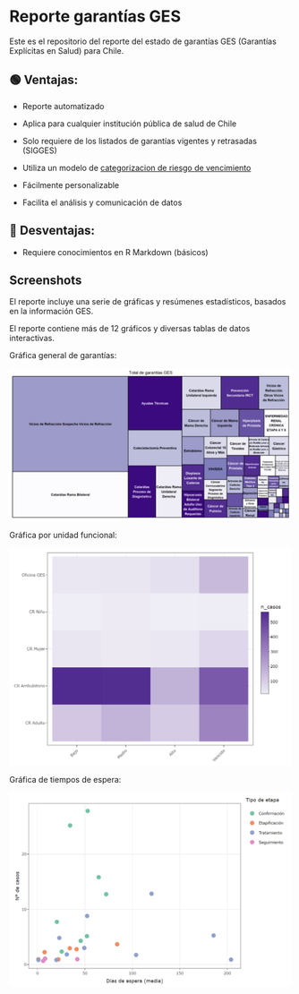 # Reporte garantías GES

Este es el repositorio del reporte del estado de garantías GES (Garantías Explícitas en Salud) para Chile.

## :green_circle: Ventajas:

-   Reporte automatizado

-   Aplica para cualquier institución pública de salud de Chile

-   Solo requiere de los listados de garantías vigentes y retrasadas (SIGGES)

-   Utiliza un modelo de [categorizacion de riesgo de vencimiento](http://opensaludlab.blogspot.com/2016/12/aplicacion-de-metodologia-lean-en-la.html)

-   Fácilmente personalizable

-   Facilita el análisis y comunicación de datos

## :red_circle: Desventajas:

-   Requiere conocimientos en R Markdown (básicos)

## Screenshots 

El reporte incluye una serie de gráficas y resúmenes estadísticos, basados en la información GES.

El reporte contiene más de 12 gráficos y diversas tablas de datos interactivas.

Gráfica general de garantías:

![](images/image1.png "Gráfica general de garantías")

Gráfica por unidad funcional:

![](images/image2.png "Garantías por unidad funcional")

Gráfica de tiempos de espera:

![](images/image3.png "Tiempos de espera de pacientes")
